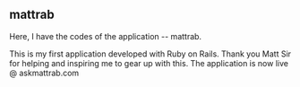 ## mattrab

Here, I have the codes of the application -- mattrab.

This is my first application developed with Ruby on Rails. Thank you Matt Sir for helping and inspiring me to gear up with this. The application is now live @ askmattrab.com
